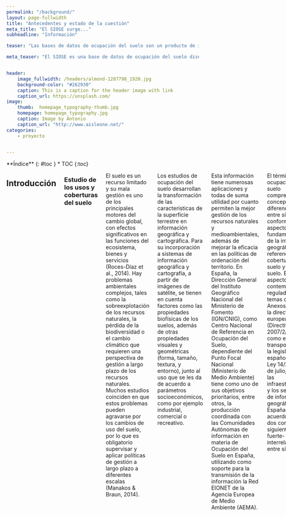 ```yaml
---
permalink: "/background/"
layout: page-fullwidth
title: "Antecedentes y estado de la cuestión"
meta_title: "El SIOSE surge..."
subheadline: "Información"

teaser: "Las bases de datos de ocupación del suelo son un producto de información básico para el conocimiento de este medio en el que vivimos. La Base de Datos SIOSE proporciona información básica y relevante para el análisis espacial y territorial de la situación actual española, información que resulta imprescindible para analizar el tipo de uso que se le ha venido  dando  al  suelo  en  España  y  para  planificar  de  forma  sostenible  el  desarrollo económico y social del hombre. "

meta_teaser: "El SIOSE es una base de datos de ocupación del suelo diseñada con una metodología de orientación a objetos."


header:
    image_fullwidth: /headers/almond-1287798_1920.jpg
    background-color: "#262930"
    caption: This is a caption for the header image with link
    caption_url: https://unsplash.com/
image:
    thumb:  homepage_typography-thumb.jpg
    homepage: homepage_typography.jpg
    caption: Image by Antonio
    caption_url: "http://www.aisleone.net/"
categories:
    - proyecto


---
```


<!--more-->

<div class="row">
<div class="medium-4 medium-push-8 columns" markdown="1">
<div class="panel radius" markdown="1">
**Índice**
{: #toc }
*  TOC
{:toc}
</div>
</div><!-- /.medium-4.columns -->



<div class="medium-8 medium-pull-4 columns" markdown="1">



## Introducción

### Estudio de los usos y coberturas del suelo

El suelo es un recurso limitado y su mala gestión es uno de los principales motores del cambio global, con efectos significativos en las funciones del ecosistema, bienes y servicios (Roces-Díaz et al., 2014). Hay problemas ambientales complejos, tales como la sobreexplotación de los recursos naturales, la pérdida de la biodiversidad o el cambio climático que requieren una perspectiva de gestión a largo plazo de los recursos naturales. Muchos estudios coinciden en que estos problemas pueden agravarse por los cambios de uso del suelo, por lo que es obligatorio supervisar y aplicar políticas de gestión a largo plazo a diferentes escalas (Manakos & Braun, 2014).

Los estudios de ocupación del suelo desarrollan la transformación de las características de la superficie terrestre en información geográfica y cartográfica. Para su incorporación a sistemas de información geográfica y cartografía, a partir de imágenes de satélite, se tienen en cuenta factores como las propiedades biofísicas de los suelos, además de otras propiedades visuales y geométricas (forma, tamaño, textura, y entorno), junto al uso que se les da de acuerdo a parámetros socioeconómicos, como por ejemplo industrial, comercial o recreativo.

Esta información tiene numerosas aplicaciones y todas de suma utilidad por cuanto permiten la mejor gestión de los recursos naturales y medioambientales, además de mejorar la eficacia en las políticas de ordenación del territorio. En España, la Dirección General del Instituto Geográfico Nacional del Ministerio de Fomento (IGN/CNIG), como Centro Nacional de Referencia en Ocupación del Suelo, dependiente del Punto Focal Nacional (Ministerio de Medio Ambiente) tiene como uno de sus objetivos prioritarios, entre otros, la producción coordinada con las Comunidades Autónomas de información en materia de Ocupación del Suelo en España, utilizando como soporte para la transmisión de la información la Red EIONET de la Agencia Europea de Medio Ambiente (AEMA).

El término ocupación del suelo comprende dos conceptos bien diferenciados entre sí, que conforman dos aspectos fundamentales de la información geográfica de referencia: cobertura de suelo y uso de suelo. Estos dos aspectos están contemplados y regulados como temas de los Anexos II y III de la directiva europea INSPIRE (Directiva 2007/2/CE), así como en su transposición a la legislación española en la Ley 14/2010 de 5 de julio, sobre las infraestructuras y los servicios de información geográfica en España, de acuerdo a los dos conceptos siguientes, fuerte- mente interrelacionados entre sí:

- **Cobertura de suelo:** Cubierta física y biológica de la superficie terrestre, incluidas las superficies artificiales, las zonas agrícolas, bosques, los espacios naturales, humedales y cuerpos de agua. Es una abstracción de las cubiertas sobre la superficie terrestre según sus propiedades físicas y biofísicas.
- **Uso del suelo:** se define como la caracterización del territorio de acuerdo con su aprovechamiento socioeconómico o dimensión funcional, planeado o existente sobre el terreno (por ejemplo, residencial, industrial, comercial, agrícola, forestal, recreativo).

Los usos del suelo (Land Use; LU) y las coberturas del suelo (Land Cover; LC) han sido históricamente registrados en muchos Estados miembros de la UE debido a las necesidades y requerimientos de su gestión ambiental y territorial. Además de las bases de datos Corine Land Cover (CLC) de 1990 y 2000, muchos países de la UE han estado produciendo las bases de datos de LU/LC para gestionar y satisfacer sus necesidades en materia de planificación territorial ambiental, agrícola y forestal. Como consecuencia, hay varios inventarios regionales y nacionales con muy diferentes métodos de recopilación de datos, escalas, nomenclaturas, unidades mínimas de representación cartográfica, y diferentes intervalos de producción y de actualización (Manakos & Braun, 2014).


### Aplicaciones y usuarios

El estudio, análisis y recopilación de datos de la ocupación del suelo implica a diversos campos de la ciencia, con lo que puede comprender múltiples áreas de aplicación, como por ejemplo:
- Medio Ambiente: estudio de hábitats, biodiversidad, evaluación de impacto ambiental, mantenimiento y observación de la estabilidad ecológica, etc
- Desarrollo sostenible, como establecer estrategias de gestión de zonas costeras.
- Cambio Climático.
- Hidrología, geología y suelos.
- Agricultura.
- Urbanismo y ordenación del territorio.
- Demografía, expansión urbana.
- Energía y recursos minerales.
- Infraestructuras e ingeniería civil.
- Transporte y logística.
- Zonas de riesgo, evaluación de la vulnerabilidad y gestión de emergencias.
- Estudios dinámicos sobre ocupación del suelo, como causa y consecuencia de procesos naturales o artificiales, como la desertificación.
- Obtención de indicadores agroambientales, parámetro objetivo para describir y valorar los distintos fenómenos que se dan en el territorio. Como ejemplos de indicadores, los existentes en el «Banco Público de Indicadores Ambientales» (BPIA), relativos al agua, aire, pesca, hogares, industria, desastres naturales y tecnológicos, residuos, turismo, etc.

A nivel global, destaca la utilización de datos de ocupación del suelo dentro del «Convenio Marco de las Naciones Unidas sobre el Cambio Climático» (1992) para el cumplimiento del Protocolo de Kyoto (1998), un acuerdo internacional con el objetivo de reducir las emisiones de gases que causan el calentamiento global, en un porcentaje en al menos un 5% durante el periodo 2008 -2012 respecto a las emisiones del año 1990. Por todo ello, los usuarios de información sobre ocupación del suelo son muchos y con variados intereses, y según las distintas administraciones van facilitando datos tanto en un determinado año de referencia como su evolución en un periodo de años, el número de usuarios va creciendo, y sus aplicaciones por tanto, también.

Los principales demandantes de información de ocupación del suelo son:
- La Administración General del Estado y los gobiernos autonómicos, a través de los distintos Ministerios, Consejerías y Organismos Públicos.
- Universidades, Fundaciones, Centros de I+D+i y organismos de investigación.
- Organismos europeos e internacionales: Naciones Unidas y la Unión Europea, dentro de la Comisión Europea (con programas como GMES (Global Monitoring for Environment and Security) y Agencia Europea del Medio Ambiente.
- Empresas públicas y privadas.
- En menor medida, particulares.


## Bases de datos de ocupación del suelo en España

La necesidad de una mejor armonización entre conjuntos de datos nacionales y europeos y la intención de evitar redundancias en la producción de datos, ha llevado a muchos de estos países a utilizar sus datos nacionales para derivar conjuntos de datos para proyectos europeos, como CLC o LUCAS, siguiendo una estrategia “bottom-up” (Manakos & Braun, 2014). Simultáneamente, el flujo de información generada por estos proyectos nacionales tiene que integrarse con otras iniciativas europeas como Copérnico, que es el programa europeo para el establecimiento de un sistema europeo de observación de la Tierra (Arnold et al., 2013).

El grupo EAGLE (Grupo de Acción EIONET2 sobre la vigilancia terrestre en Europa) fue creado por miembros de la Red de Información Ambiental y de Observación (EIONET) sobre la ocupación del suelo en respuesta a la creciente necesidad de discutir soluciones técnicas para una mejor integración y armonización de la cartografía nacional con las iniciativas europeas de vigilancia terrestre. El objetivo del grupo de trabajo es elaborar una solución conceptual para la vigilancia terrestre construida sobre las fuentes de datos nacionales y en combinación con las capas de información paneuropeas (Arnold et al., 2013). El modelo de datos EAGLE es un modelo orientado a objetos (OODM), que tiene en cuenta las normas o las listas de códigos de referencia, como CLC, LUCAS, EUNIS, las especificaciones técnicas impulsadas por INSPIRE (2007/2/CE) y la norma ISO standard 19144-2 (LCML-Land Cover Meta Language).

El Instituto Geográfico Nacional de España (IGN) es miembro del grupo EAGLE y creó el Sistema de Información sobre Ocupación del Suelo de España (SIOSE) como parte del Plan Nacional de Observación del Territorio (PNOT), que tiene como objetivo lograr una Infraestructura de Datos Espaciales multidisciplinar, de forma periódicamente actualizada, para las administraciones nacionales y regionales españolas. La base de datos SIOSE se ajusta a las especificaciones técnicas de INSPIRE y ha sido diseñada como un modelo de datos orientado a objetos, similar al propuesto por el grupo EAGLE, asegurando la compatibilidad y comparabilidad con bases de datos preexistentes como CLC90, CLC00, Murbandy/Moland, LCCS de la FAO de las Naciones Unidas, entre otros. Sin embargo, en la práctica, el modelo orientado a objetos está adaptado y aplicado en sistemas gestores de bases de datos relacionales y objeto-relacionales con capacidades espaciales, y los administradores de bases de datos tienen que hacer frente a estas incompatibilidades a nivel conceptual. Este es un caso de la falta de concordancia objeto-relacional, y se ha identificado claramente en la literatura como un problema de la estructura de datos debido a las diferencias de paradigma (Ireland et al.,2009). En la Figura 1 se muestra un ejemplo de la clasificación LU/LC de una sola parcela. La cantidad de información semiestructurada que se guarda para cada polígono LU/LC añade algunas dificultades para la gestión de la información SIOSE LU/LC a través de los SIG más utilizados o geodatabases relacionales, por lo que otras alternativas tecnológicas deben ser exploradas. Hoy en día, se accede a la base de datos SIOSE a través de servicios web de mapas estándar, descargas de archivos SIG y, en algunos casos especiales, también se distribuyen serializados en formato XML, respetando en este caso el modelo OO.


<figure>
	<img src="http://www.siose.es/SIOSEtheme-theme/images/imgSiose/Contenidos/Figura_MDOO.png"  alt="Modelo de datos jerárquico vs. OO" itemprop="image">
	<figcaption class="text-left">Figura 1.- Riqueza descriptiva del modelo de datos OO de SIOSE frente a una clasificación jerárquica. El modelo de datos SIOSE se describe en detalle en la documentación técnica del proyecto en el documento "Descripción del Modelo de Datos y Rótulo SIOSE2005. </figcaption>
</figure>




## El modelo de datos SIOSE
La principal característica de la base de datos SIOSE es que sigue un modelo de datos orientado a objetos, no es un modelo jerárquico tradicional donde existe un cierto rango de clases limitado y rígido definido en una leyenda descriptiva, sino que es un modelo de datos multipropósito y extensible. La ventaja es que **a partir de SIOSE se pueden generar tantas consultas y clasificaciones como se necesiten**. SIOSE por tanto no clasifica el terreno sino que lo describe mediante coberturas o combinaciones de ellas con sus diferentes porcentajes de ocupación y atributos, sin pérdida de información. Es una base de datos multicriterio (Valcárcel et al., 2009).

La principal ventaja que presentan estos sistemas es la posibilidad de ofrecer valores estadísticos de la Ocupación del Suelo más fiables que las clasificaciones tradicionales, pues en su metodología de obtención no se pierde información. Esto repercute también en el coste económico de su producción, puesto que con un pequeño incremento en el coste se obtiene un alto incremento de información. Un sistema clasificatorio para alcanzar igual incremento de información demandaría un incremento directo y alto coste de producción. Otra ventaja es la posibilidad de obtener salidas temáticas diferentes, en función de las necesidades del usuario. Como se comentará más adelante, analizando de manera distinta los parámetros existentes, las salidas son distintas y enfocadas a la diversidad de usuarios existentes. Una consecuencia de esto es que permiten generar a posteriori diferentes clasificaciones dinámicas. Por el contrario, los sistemas de clasificación tienen una única salida, acorde a su nomenclatura. Un modelo de datos orientado a objetos es extensible para responder a nuevas necesidades. Nuevas tipologías de parámetros pueden ser incluidas en diferentes versiones de la base de datos sin entrar en conflicto con los datos presentes.

No obstante, puede que **el principal inconveniente que tengan los sistemas de descripciones orientados a objetos sea su escasa usabilidad o capacidad de uso por parte de usuarios no expertos**. El funcionamiento de estos métodos es muy distinto al de las clasificaciones tradicionales. Sin embargo, como se ha comentado, este incremento de la complejidad viene acompañado de un beneficio en la información (Valcárcel et al., 2009). No se trata de un problema trivial. Tras un cierto periodo de adaptación técnica de los productores y usuarios, los sistemas de descripciones podrían ser manejados sin dificultad, pero la mayor parte de las tecnologías SIG disponibles en el mercado utilizan bases de datos pensadas para trabajar con modelos relacionales de datos.

La arquitectura de las bases de datos relacionales podría ser adecuada para la recogida de datos y su persistencia. Sin embargo, las principales motivaciones de las bases de datos de LU/LC están en el análisis de cambios, la exploración y la investigación. Esta dicotomía entre bases de datos operativas (centradas en las transacciones rutinarias) o diacrónicas (orientadas al procesamiento analítico), junto con el impulso de la Ciencia de los Datos (Data Science), se ha materializado en la fragmentación del mercado de los Sistemas Gestores de Bases de Datos, una tendencia que ya se había previsto en la década pasada por los mismos investigadores que establecieron los fundamentos de las tecnologías relacionales (Stonebraker & Çetintemel, 2005). La multitud de motores de bases de datos existentes hoy en día podrían ser categorizados como almacenes de registros, optimizados para las operaciones de escritura del día a día, o como almacenes de columnas, grandes repositorios de datos indexados para consultas ad hoc. No obstante, el límite entre estos dos enfoques, que suele identificarse con el debate entre las tecnologías SQL vs NoSQL, es cada vez más difuso debido en parte a los avances en la gestión de los datos semi-estructurados dentro de las bases de datos relacionales. Además, “NoSQL” es un término difícil de definir y que abarca una amplia gama de paradigmas tecnológicos.


## Experimentando con el SIOSE
En un estudio reciente, este equipo de investigación ha desarrollado una experiencia computacional para evaluar los beneficios que podrían derivarse de almacenar los datos SIOSE en un repositorio OO, concretamente en un almacén de documentos (Navarro-Carrión et al., 2016). Básicamente se realizó una prueba en la que se compararon las consultas LU/LC llevadas a cabo en un SGBD relacional y se compararon con sus traducciones literales en una base de datos orientada a documentos. El experimento completo se llevó a cabo en el SGBD PostgreSQL/PostGIS, que ha incorporado recientemente mecanismos propios de otros paradigmas. Al limitar el experimento a un SGBD común se consiguió:

1. Obtener tiempos de respuesta comparables y datos de rendimiento.
2. Resultados no distorsionados por diferentes implementaciones de los métodos de acceso espaciales
3. Obtener impresiones sobre cómo la estructura del modelo OO afecta al rendimiento de las consultas
4. Determinar los tipos de consultas que se verían beneficiadas al eliminar la impedancia de la incompatibilidad objeto-relacional.

PostgreSQL fue seleccionado para realizar este primer experimento, ya que:

1. Proporciona un sistema de tipos extensible
2. Implementa la especificación Simple Features del OGC mediante la extensión PostGIS, lo cual proporciona tipos, funciones y métodos de acceso para datos geográficos.
3. Permite una representación formal del modelo relacional de SIOSE.
4. Proporciona el tipo binario de datos JSONB y operadores para gestionar modelos orientados a documentos (Bartunov & Sigaev, 2013).
5. Genera planes de consulta utilizando un procesador de consultas relacionales común. Por lo tanto, las consultas sobre una base de datos LU/LC pueden ser comparadas, de un modo no sesgado, utilizando ambos paradigmas, el relacional y el orientado a objetos.


<table>
  <caption>Tabla 1.- Características de la base de datos SIOSE en sus modelos OO y ER</caption>
  <tr>
    <th>Modelo de datos</th>
    <th>Tabla</th>
    <th>Registros</th>
    <th>Tamaño</th>
    <th>Tamaño externo</th>
  </tr>
  <tr>
    <td>Orientado a Documentos</td>
    <td>docstore_jsonb</td>
    <td>2477144</td>
    <td>8066 MB</td>
    <td>2615 MB</td>
  </tr>
  <tr>
    <td rowspan="4">Relacional</td>
    <td>siose_values</td>
    <td>10435032</td>
    <td>3160 MB</td>
    <td>1522 MB</td>
  </tr>
  <tr>
    <td>siose_polygons</td>
    <td>2478218</td>
    <td>6456 MB</td>
    <td>1948 MB</td>
  </tr>
  <tr>
    <td>siose_coverages</td>
    <td>116</td>
    <td>48 kB</td>
    <td>40 kB</td>
  </tr>
  <tr>
    <td>siose_attributes</td>
    <td>26</td>
    <td>40 kB</td>
    <td>32 kB</td>
  </tr>
</table>


En este primer experimento se seleccionó el conjunto de datos de SIOSE 2005, que recoge más de 10,4 millones de observaciones de ocupación del suelo de alrededor de 2,5 millones de geometrías poligonales. Dado el volumen de la base de datos, los datos SIOSE se distribuyen desde la página de descargas del Centro Nacional de Información Geográfica (CNIG). Los datos correspondientes a un determinado año se organizan como una serie de archivos ZIP. Cada archivo contiene los registros correspondientes a una región administrativa, y se compone de un archivo shape de ESRI con geometrías poligonales y un fichero Microsoft Jet MDB con las observaciones sobre LU/LC. La descarga de toda la información SIOSE se puede automatizar. Sin embargo, compilar todos los archivos ZIP en una única base de datos no es una tarea trivial para los usuarios habituales de datos de ocupación de suelo, lo que supone un inconveniente para la realización de estudios a nivel estatal. Para la prueba se prepararon una serie de utilidades que permiten:

1. Generar una base de datos relacional PostgreSQL/PostGIS a partir de un directorio con archivos ZIP del SIOSE.
2. Transformar esa base de datos relacional en un almacén de documentos de tipo JSONB. El esquema de los documentos JSONB es equivalente al de los documentos XML del SIOSE preparados por el IGN para otros fines particulares. Todas las utilidades se distribuyen de forma pública bajo licencia de software libre (Navarro-Carrión et al., 2016).

El resto del experimento consistió en preparar una extensión de PostgreSQL con todas las consultas a testear y publicar imágenes virtualizadas que permitan a otros investigadores reproducir los tests fácilmente. La prueba simula una serie de consultas habituales que podría realizar un usuario del SIOSE a través de un visor web cartográfico, y las ejecuta según la metodología JackPine (Ray et al., 2011) tanto en el modelo de datos de referencia (relacional) como en el modelo orientado a documentos (JSONB). Finalmente, se registraron los resultados y el rendimiento de seis tipos de consultas distintas (incluyendo reclasificaciones), para 56,557 zonas delimitadas a 7 escalas cartográficas distintas. Como primer paso para identificar criterios de mejora de la usabilidad, este primer experimento se centra en medir los tiempos de cada consulta para valorar cuáles y bajo qué condiciones podrían ser ofrecidas on-line. Los resultados muestran diferencias muy significativas a favor del modelo orientado a documentos en los rendimientos de determinados tipos de consultas (ver Figura 2).

<figure>
	<img src="{{ site.urlimg }}/response.png"  alt="Navarro-Carrión et al., 2016" itemprop="image">
	<figcaption class="text-left">Figura 2.- Comparación entre los tiempos de respuesta entre las consultas JSONB y las relacionales, en la base de datos SIOSE_2005 (Navarro-Carrión et al., 2016). </figcaption>
</figure>




Teniendo en cuenta la naturaleza exploratoria de este experimento y los resultados observados, la usabilidad de los datos SIOSE aumentaría en gran medida si se pudieran aprovechar al máximo estas nuevas tecnologías. Por ejemplo, las mejoras de los tiempos en determinadas consultas, podrían permitir ofrecer algunos servicios de consulta on-line para usuarios con pocos conocimientos sobre SIG o programación. Además, según se ve en la Tabla 1, también hay una disminución significativa del espacio de memoria que ocupan los datos almacenados en JSONB.

Por el momento, la recuperación masiva de polígonos basada en la presencia o ausencia de una determinada cobertura o uso de suelo parece un caso de uso óptimo. Las operaciones de reclasificación también pueden beneficiarse de una implementación en JSON binario, aunque las aplicaciones reales, como las mencionadas en la introducción deben ser investigadas a fondo (por ejemplo, derivar CLC con un enfoque “bottom-up”, buscar combinaciones de usos del suelo relacionadas con el riesgo de incendios forestales, realización de informes de recursos naturales, entre otras). Por el contrario, las expresiones de desigualdad en atributos numéricos no se benefician del uso de estas tecnologías, aunque esto podría ser mejorable con el uso de índices funcionales. Otro problema que surgió durante la preparación de este experimento fue que la sintaxis de las consultas JSON es aún poco madura. Esto es una consecuencia de la estructura anidada de los documentos JSONB creados para el SIOSE y el pequeño conjunto de operadores nativos hoy disponible, pero que aumentará en futuras versiones. Por otra parte, diferentes estrategias de aplanamiento del esquema JSON original deberían ser investigadas y medir su influencia en el rendimiento de las consultas.

Finalmente, este experimento computacional sirve como un primer argumento a favor de que se investigue la construcción de bases de datos LU/LC orientadas a documentos, ya que estas nuevas tecnologías podrían impulsar mejoras importantes en la usabilidad de los datos y abrir las puertas a analizarlos en procesos de Big Data.


## Referencias

- Arnold, S., Kosztra, B., Banko, G., Smith, G., Hazeu, G., & Bock, M. (2013). The EAGLE concept – A vision of a future European Land Monitoring Framework. In EARSeL Symposium proceedings 2013, “Towards Horizon 2020” (pp. 551–568).
- Bartunov, O., & Sigaev, T. (2013). Binary storage for nested data structures and application to hstore data type Hstore developers. Dublin: PGConf.EU. Retrieved from http://www.sai.msu.su/~megera/postgres/talks/hstore-dublin-2013.pdf
- Belda, A., Zaragozí, B., Martínez-Pérez, J. E., Peiró, V., Ramón, A., Seva, E., & Arques, J. (2012). Use of GIS to predict potential distribution areas for wild boar ( Sus scrofa Linnaeus 1758) in Mediterranean regions (SE Spain). Italian Journal of Zoology, 79(2), 252–265. http://doi.org/10.1080/11250003.2011.631944
- Ben-Asher, Z., Gilbert, H., Haubold, H., Smith, G., & Strand, G.-H. (2013). HELM – Harmonised European Land Monitoring: Findings and Recommendations of the HELM Project. (Z. Ben-Asher, Ed.) (Second). Tel-Aviv, Israel: The HELM Project. Retrieved from http://www.umweltbundesamt.at/en_helm/
- Boettiger, C. (2015). An introduction to Docker for reproducible research. ACM SIGOPS Operating Systems Review, 49(1), 71–79. http://doi.org/10.1145/2723872.2723882
- Chas-Amil, M. L., Touza, J., & García-Martínez, E. (2013). Forest fires in the wildland-urban interface: A spatial analysis of forest fragmentation and human impacts. Applied Geography, 43, 127–137. http://doi.org/10.1016/j.apgeog.2013.06.010
- Galiana Martín, L. (2012). Las interfaces urbano-forestales: un nuevo territorio de riesgo en españa. Boletín de La Asociación de Geógrafos Españoles, 58, 205–226.
- Hellerstein, J. M., Stonebraker, M., & Hamilton, J. (2007). Architecture of a Database System. Foundations and Trends in Databases, 1(2), 141–259. http://doi.org/10.1561/1900000002
- Ireland, C., Bowers, D., Newton, M., & Waugh, K. (2009). A classification of object-relational impedance mismatch. Proceedings - 2009 1st International Conference on Advances in Databases, Knowledge, and Data Applications, DBKDA 2009, 36–43. http://doi.org/10.1109/DBKDA.2009.11
- Manakos, I., & Braun, M. (2014). Land Use and Land Cover Mapping in Europe. (I. Manakos & M. Braun, Eds.)Land Use and Land Cover Mapping in Europe (Vol. 18). Springer London. http://doi.org/10.1007/978-94-007-7969-3
- Navarro-Carrión, J.T., Zaragozí, B., Ramón-Morte, A. & Valcárcel-Sanz, N. (2016). Should EU land use and land cover data be managed with a NoSQL document store?. International Journal of Design & Nature and Ecodynamics (Accepted)
- Ray, S., Simion, B., & Demke Brown, A. (2011). Jackpine: A benchmark to evaluate spatial database performance. Proceedings - International Conference on Data Engineering, 1139–1150. http://doi.org/10.1109/ICDE.2011.5767929
- Roces-Díaz, J. V., Díaz-Varela, E. R., & Álvarez--Álvarez, P. (2014). Analysis of spatial scales for ecosystem services: Application of the lacunarity concept at landscape level in Galicia (NW Spain). Ecological Indicators, 36, 495–507. http://doi.org/10.1016/j.ecolind.2013.09.010
- Santos, P. O., Moro, M. M., & Davis, C. A. (2015). Database and Expert Systems Applications: 26th International Conference, DEXA 2015, Valencia, Spain, September 1-4, 2015, Proceedings, Part I. In Q. Chen, A. Hameurlain, F. Toumani, R. Wagner, & H. Decker (Eds.), Lecture Notes in Computer Science (Vol. 9261, pp. 186–200). Cham: Springer International Publishing. http://doi.org/10.1007/978-3-319-22849-5_14 
- Shekhar, S., Evans, M. R., Gunturi, V., Yang, K., & Cugler, D. C. (2014). Specifying Big Data Benchmarks: First Workshop, WBDB 2012, San Jose, CA, USA, May 8-9, 2012, and Second Workshop, WBDB 2012, Pune, India, December 17-18, 2012, Revised Selected Papers. In T. Rabl, M. Poess, C. Baru, & H.-A. Jacobsen (Eds.), (pp. 81–93). Berlin, Heidelberg: Springer Berlin Heidelberg. http://doi.org/10.1007/978-3-642-53974-9_8 
- Stonebraker, M., & Cetintemel, U. (2005). “One Size Fits All”: An Idea Whose Time Has Come and Gone. In 21st International Conference on Data Engineering (ICDE’05) (pp. 2–11). http://doi.org/10.1109/ICDE.2005.1
- Valcarcel, N., Villa, G., Arozarena, A., Garcia-Asensio, L., Caballlero, M. E., Porcuna, A., … Peces, J. J. (2009). Siose , a Successful Test Bench Towards Harmonization and Integration of Land Cover / Use Information As Environmental Reference Data. Remote Sensing and Spatial Information Sciences, 37(Figure 1), 1159–1164.
- Zaragozí, B., Belda, A., Linares, J., Martínez-Pérez, J. E., Navarro, J. T., & Esparza, J. (2012a). A free and open source programming library for landscape metrics calculations. Environmental Modelling & Software, 31, 131–140. http://doi.org/10.1016/j.envsoft.2011.10.009
- Zaragozí, B. M., Navarro, J. T., Ramón, A., & Rodríguez-Sala, J. J. (2011). A study of drivers for agricultural land abandonment using GIS and Data Mining techniques. Eighth International Conference On Ecosystems and Sustainable Development (ECOSUD VIII), 144(1), 363–374. http://doi.org/10.2495/ECO110321
- Zaragozí, B., Rabasa, A., Rodríguez-Sala, J. J., Navarro, J. T., Belda, A., & Ramón, A. (2012b). Modelling farmland abandonment: A study combining GIS and data mining techniques. Agriculture, Ecosystems & Environment, 155, 124–132. http://doi.org/10.1016/j.agee.2012.03.019
- Zaragozí, B., Rodríguez-Sala, J., Rabasa, A., Ramón, A., & Olcina, J. (2013). A data driven study of relationships between relief and farmland abandonment in a Mediterranean region. Ecosystems and Sustainable Development IX, 175, 219–230. http://doi.org/10.2495/ECO130191


</div><!-- /.medium-8.columns -->
</div><!-- /.row -->



